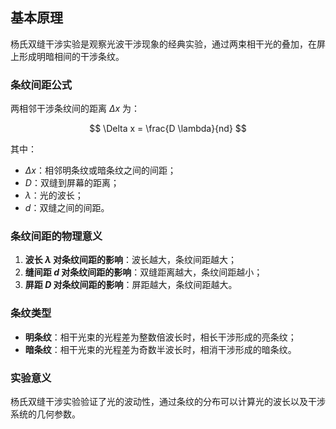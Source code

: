 ## 基本原理

杨氏双缝干涉实验是观察光波干涉现象的经典实验，通过两束相干光的叠加，在屏上形成明暗相间的干涉条纹。

### 条纹间距公式

两相邻干涉条纹间的距离 $\Delta x$ 为：

$$
\Delta x = \frac{D \lambda}{nd}
$$

其中：

- $\Delta x$：相邻明条纹或暗条纹之间的间距；
- $D$：双缝到屏幕的距离；
- $\lambda$：光的波长；
- $d$：双缝之间的间距。

### 条纹间距的物理意义

1. **波长 $\lambda$ 对条纹间距的影响**：波长越大，条纹间距越大；
2. **缝间距 $d$ 对条纹间距的影响**：双缝距离越大，条纹间距越小；
3. **屏距 $D$ 对条纹间距的影响**：屏距越大，条纹间距越大。

### 条纹类型

- **明条纹**：相干光束的光程差为整数倍波长时，相长干涉形成的亮条纹；
- **暗条纹**：相干光束的光程差为奇数半波长时，相消干涉形成的暗条纹。

### 实验意义

杨氏双缝干涉实验验证了光的波动性，通过条纹的分布可以计算光的波长以及干涉系统的几何参数。
